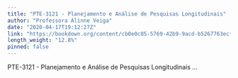 ```yaml
---
title: "PTE-3121 - Planejamento e Análise de Pesquisas Longitudinais"
author: "Professora Alinne Veiga"
date: "2020-04-17T19:12:27Z"
link: "https://bookdown.org/content/cb0e0c85-5769-42b9-9acd-b5267763ecfc/"
length_weight: "12.8%"
pinned: false
---
```


PTE-3121 - Planejamento e Análise de Pesquisas Longitudinais ...
